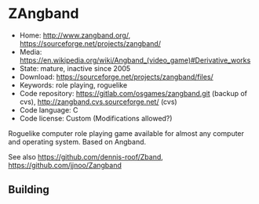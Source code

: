 # ZAngband

- Home: http://www.zangband.org/, https://sourceforge.net/projects/zangband/
- Media: <https://en.wikipedia.org/wiki/Angband_(video_game)#Derivative_works>
- State: mature, inactive since 2005
- Download: https://sourceforge.net/projects/zangband/files/
- Keywords: role playing, roguelike
- Code repository: https://gitlab.com/osgames/zangband.git (backup of cvs), http://zangband.cvs.sourceforge.net/ (cvs)
- Code language: C
- Code license: Custom (Modifications allowed?)

Roguelike computer role playing game available for almost any computer and operating system.
Based on Angband.

See also https://github.com/dennis-roof/Zband, https://github.com/jjnoo/Zangband

## Building
